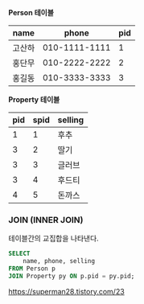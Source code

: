 **Person 테이블**

|name|phone|pid|
|-|-|-|
|고산하|010-1111-1111|1|
|홍단무|010-2222-2222|2|
|홍길동|010-3333-3333|3|

**Property 테이블**

|pid|spid|selling|
|-|-|-|
|1|1|후추|
|3|2|딸기|
|3|3|글러브|
|3|4|후드티|
|4|5|돈까스|
### JOIN (INNER JOIN)

테이블간의 교집합을 나타낸다.
```sql
SELECT
	name, phone, selling
FROM Person p 
JOIN Property py ON p.pid = py.pid; 
```


https://superman28.tistory.com/23